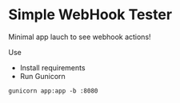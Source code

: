 Simple WebHook Tester
=====================


Minimal app lauch to see webhook actions!



Use

- Install requirements
- Run Gunicorn

```
gunicorn app:app -b :8080
```
